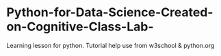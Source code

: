 # Python-for-Data-Science-Created-on-Cognitive-Class-Lab-
Learning lesson for python. Tutorial help use from w3school & python.org 
